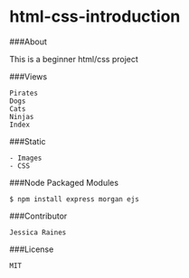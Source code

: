html-css-introduction
=====================


###About

This is a beginner html/css project

###Views
```
Pirates
Dogs
Cats 
Ninjas
Index
```
###Static
```
- Images
- CSS
```
###Node Packaged Modules
```
$ npm install express morgan ejs 
```
###Contributor
```
Jessica Raines
```
###License
```
MIT
```

